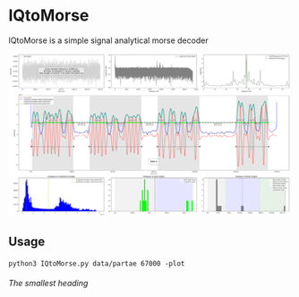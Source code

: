 # IQtoMorse

IQtoMorse is a simple signal analytical morse decoder

![IQtoMorse.png](https://github.com/eikeviehmann/IQtoMorse/blob/main/IQtoMorse.png?raw=true)

## Usage

```
python3 IQtoMorse.py data/partae 67000 -plot
```

###### The smallest heading
